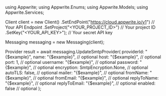 using Appwrite;
using Appwrite.Enums;
using Appwrite.Models;
using Appwrite.Services;

Client client = new Client()
    .SetEndPoint("https://cloud.appwrite.io/v1") // Your API Endpoint
    .SetProject("<YOUR_PROJECT_ID>") // Your project ID
    .SetKey("<YOUR_API_KEY>"); // Your secret API key

Messaging messaging = new Messaging(client);

Provider result = await messaging.UpdateSmtpProvider(
    providerId: "{$example}",
    name: "{$example}", // optional
    host: "{$example}", // optional
    port: 1, // optional
    username: "{$example}", // optional
    password: "{$example}", // optional
    encryption: SmtpEncryption.None, // optional
    autoTLS: false, // optional
    mailer: "{$example}", // optional
    fromName: "{$example}", // optional
    fromEmail: "{$example}", // optional
    replyToName: "{$example}", // optional
    replyToEmail: "{$example}", // optional
    enabled: false // optional
);